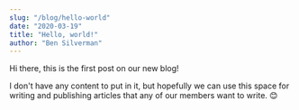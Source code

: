 ```yaml
---
slug: "/blog/hello-world"
date: "2020-03-19"
title: "Hello, world!"
author: "Ben Silverman"
---
```


Hi there, this is the first post on our new blog!

I don't have any content to put in it, but hopefully we can use this space for writing and publishing articles that any of our members want to write. 😊
